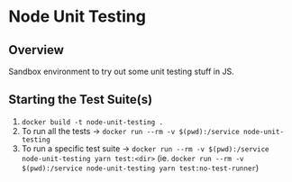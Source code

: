 # Node Unit Testing

## Overview

Sandbox environment to try out some unit testing stuff in JS.

## Starting the Test Suite(s)

1. `docker build -t node-unit-testing .`
1. To run all the tests -> `docker run --rm -v $(pwd):/service node-unit-testing`
1. To run a specific test suite -> `docker run --rm -v $(pwd):/service node-unit-testing yarn test:<dir>` (ie. `docker run --rm -v $(pwd):/service node-unit-testing yarn test:no-test-runner`)

